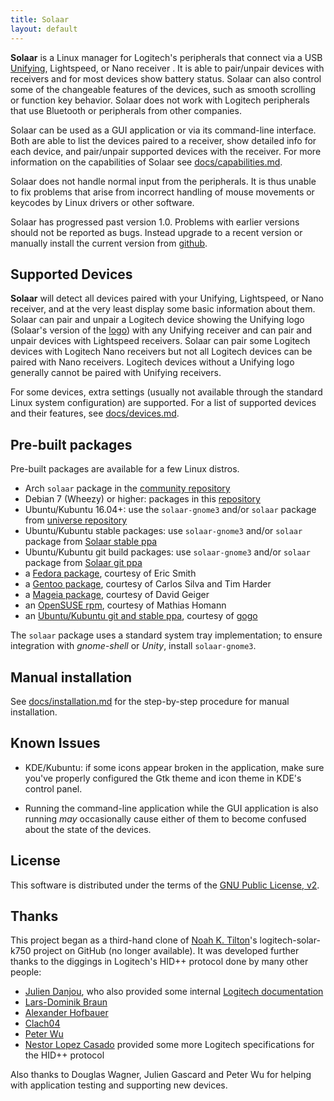 ```yaml
---
title: Solaar
layout: default
---
```


**Solaar** is a Linux manager for Logitech's peripherals that connect via a USB [Unifying][unifying], Lightspeed, or Nano receiver . It is able to pair/unpair devices with 
receivers and for most devices show battery status.  Solaar can also control
some of the changeable features of the devices, such as smooth scrolling or
function key behavior.  Solaar does not work with Logitech peripherals that
use Bluetooth or peripherals from other companies.

Solaar can be used as a GUI application or via its command-line interface.
Both are able to list the devices paired to a receiver,
show detailed info for each device, and
pair/unpair supported devices with the receiver.
For more information on the capabilities of Solaar see
[docs/capabilities.md](https://pwr-solaar.github.io/Solaar/capabilities).

Solaar does not handle normal input from the peripherals.  It is thus unable
to fix problems that arise from incorrect handling of mouse movements or keycodes
by Linux drivers or other software.

Solaar has progressed past version 1.0.  Problems with earlier versions should
not be reported as bugs.  Instead upgrade to a recent version or manually install
the current version from [github](https://github.com/pwr-Solaar/Solaar).

[unifying]: https://en.wikipedia.org/wiki/Logitech_Unifying_receiver

## Supported Devices

**Solaar** will detect all devices paired with your Unifying, Lightspeed, or Nano
receiver, and at the very least display some basic information about them.
Solaar can pair and unpair a Logitech device showing the Unifying logo (Solaar's version of the [logo][logo])
with any Unifying receiver and can pair and unpair devices with Lightspeed receivers.
Solaar can pair some Logitech
devices with Logitech Nano receivers but not all Logitech devices can be
paired with Nano receivers.  Logitech devices without a Unifying logo
generally cannot be paired with Unifying receivers.

For some devices, extra settings (usually not available through the standard
Linux system configuration) are supported. For a list of supported devices
and their features, see [docs/devices.md](https://pwr-solaar.github.io/Solaar/devices).

[logo]: https://pwr-solaar.github.io/Solaar/assets/solaar.svg

## Pre-built packages

Pre-built packages are available for a few Linux distros.

* Arch `solaar` package in the [community repository][arch]
* Debian 7 (Wheezy) or higher: packages in this [repository](https://pwr-solaar.github.io/Solaar/debian)
* Ubuntu/Kubuntu 16.04+: use the `solaar-gnome3` and/or `solaar` package from [universe repository][universe repository]
* Ubuntu/Kubuntu stable packages: use `solaar-gnome3` and/or `solaar`  package from [Solaar stable ppa][ppa2]
* Ubuntu/Kubuntu git build packages: use `solaar-gnome3` and/or `solaar`  package from [Solaar git ppa][ppa1]
* a [Fedora package][fedora], courtesy of Eric Smith
* a [Gentoo package][gentoo], courtesy of Carlos Silva and Tim Harder
* a [Mageia package][mageia], courtesy of David Geiger
* an [OpenSUSE rpm][opensuse], courtesy of Mathias Homann
* an [Ubuntu/Kubuntu git and stable ppa][ppa3], courtesy of [gogo][ppa4]

The `solaar` package uses a standard system tray implementation; to ensure
integration with *gnome-shell* or *Unity*, install `solaar-gnome3`.

[ppa4]: https://launchpad.net/~trebelnik-stefina
[ppa3]: https://launchpad.net/~solaar-unifying
[ppa2]: https://launchpad.net/~solaar-unifying/+archive/ubuntu/stable
[ppa1]: https://launchpad.net/~solaar-unifying/+archive/ubuntu/ppa
[ppa]: http://launchpad.net/~daniel.pavel/+archive/solaar
[arch]: https://www.archlinux.org/packages/community/any/solaar/
[fedora]: https://apps.fedoraproject.org/packages/solaar
[gentoo]: https://packages.gentoo.org/packages/app-misc/solaar
[mageia]: http://mageia.madb.org/package/show/release/cauldron/application/0/name/solaar
[opensuse]: http://software.opensuse.org/package/Solaar
[universe repository]: http://packages.ubuntu.com/search?keywords=solaar&searchon=names&suite=all&section=all


## Manual installation

See [docs/installation.md](https://pwr-solaar.github.io/Solaar/installation) for the step-by-step procedure for manual installation.


## Known Issues

- KDE/Kubuntu: if some icons appear broken in the application, make sure you've
  properly configured the Gtk theme and icon theme in KDE's control panel.

- Running the command-line application while the GUI
  application is also running *may* occasionally cause either of them to become
  confused about the state of the devices.


## License

This software is distributed under the terms of the
[GNU Public License, v2](COPYING).


## Thanks

This project began as a third-hand clone of [Noah K. Tilton](https://github.com/noah)'s
logitech-solar-k750 project on GitHub (no longer available). It was developed
further thanks to the diggings in Logitech's HID++ protocol done by many other
people:

- [Julien Danjou](http://julien.danjou.info/blog/2012/logitech-k750-linux-support),
who also provided some internal
[Logitech documentation](http://julien.danjou.info/blog/2012/logitech-unifying-upower)
- [Lars-Dominik Braun](http://6xq.net/git/lars/lshidpp.git)
- [Alexander Hofbauer](http://derhofbauer.at/blog/blog/2012/08/28/logitech-performance-mx)
- [Clach04](http://bitbucket.org/clach04/logitech-unifying-receiver-tools)
- [Peter Wu](https://lekensteyn.nl/logitech-unifying.html)
- [Nestor Lopez Casado](http://drive.google.com/folderview?id=0BxbRzx7vEV7eWmgwazJ3NUFfQ28)
provided some more Logitech specifications for the HID++ protocol

Also thanks to Douglas Wagner, Julien Gascard and Peter Wu for helping with
application testing and supporting new devices.

